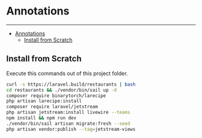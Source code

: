 # Annotations

---

- [Annotations](#annotations)
  - [Install from Scratch](#install-from-scratch)

<a name="install-from-scratch"></a>

## Install from Scratch

Execute this commands out of this project folder.

```bash
curl -s https://laravel.build/restaurants | bash
cd restaurants && ./vendor/bin/sail up -d
composer require binarytorch/larecipe
php artisan larecipe:install
composer require laravel/jetstream
php artisan jetstream:install livewire --teams
npm install && npm run dev
./vendor/bin/sail artisan migrate:fresh --seed
php artisan vendor:publish --tag=jetstream-views
```

